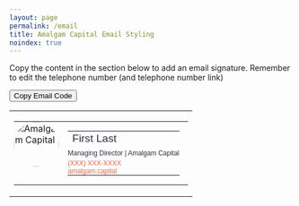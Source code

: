 ```yaml
---
layout: page
permalink: /email
title: Amalgam Capital Email Styling
noindex: true
---
```

   <p>Copy the content in the section below to add an email signature. Remember to edit the telephone number (and telephone number link)</p>

<button class="btn-primary" id='copybtn' onclick="CopyToClipboard('email')">
  Copy Email Code
</button>
<div id="email-outline">
<table id="email" width="340" cellspacing="0" cellpadding="0" border="0">
   <tr>
      <td>
         <table cellspacing="0" cellpadding="0" border="0">
            <tr>
               <td valign="top" width="80" style="padding:0 8px 0 0;vertical-align: top;">
               	<a href="http://amalgam.capital" target="_blank"><img alt="Amalgam Capital" width="80" style="width:80px;moz-border-radius:100%;khtml-border-radius:100%;o-border-radius:10%;webkit-border-radius:100%;ms-border-radius:100%;border-radius:100%;" src="https://amalgamcapital.com/images/logo-circle.png" /></a>
               </td>
               <td style="font-size:1em;padding:0 15px 0 8px;vertical-align: top;" valign="top">
                  <table cellspacing="0" cellpadding="0" border="0" style="line-height: 1.1;">
                     <tr>
                        <td>
                           <div style="font: 1.2em Verdana, Geneva, sans-serif;color:#2C3142;">First Last</div>
                        </td>
                     </tr>
                     <tr>
                        <td style="padding: 4px 0;">
                           <div style="font: 0.75em Verdana, Geneva, sans-serif;color:#2C3142;">
                           Managing Director  |  Amalgam Capital   </div>
                        </td>
                     </tr>
                     <tr style="padding: 0;">
                        <td style="padding: 0;"><a style="font: 0.75em Verdana, Geneva, sans-serif;color:#F16545; text-decoration: none;" href="tel:(XXX) XXX-XXXX">(XXX) XXX-XXXX</a></td>
                     </tr>
                     <tr style="padding: 0;">
                        <td style="padding: 0;"><a style="font: 0.75em Verdana, Geneva, sans-serif;color:#F16545; text-decoration: none;" href="http://amalgam.capital" target="_blank">amalgam.capital</a></td>
                     </tr>
                  </table>
               </td>
            </tr>
         </table>
      </td>
   </tr>
</table>
</div>